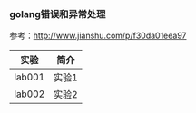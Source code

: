 ### golang错误和异常处理
参考：http://www.jianshu.com/p/f30da01eea97

|实验|简介|
|---|---|
|lab001|实验1|
|lab002|实验2|